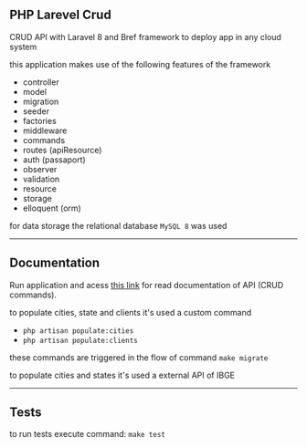 ## PHP Larevel Crud
CRUD API with Laravel 8 and Bref framework to deploy app in any cloud system

this application makes use of the following features of the framework

- controller
- model
- migration
- seeder
- factories
- middleware
- commands
- routes (apiResource)
- auth (passaport)
- observer
- validation
- resource
- storage
- elloquent (orm)

for data storage the relational database `MySQL 8` was used

---

## Documentation
Run application and acess [this link](http://localhost:8000/docs/index.html) for read documentation of API (CRUD commands).

to populate cities, state and clients it's used a custom command
- `php artisan populate:cities`
- `php artisan populate:clients`

these commands are triggered in the flow of command `make migrate`

to populate cities and states it's used a external API of IBGE

---

## Tests
to run tests execute command: `make test`